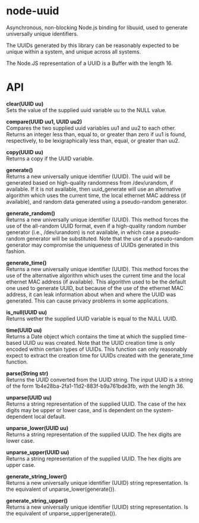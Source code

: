 node-uuid
=========

Asynchronous, non-blocking Node.js binding for libuuid, used to generate universally unique identifiers.

The UUIDs generated by this library can be reasonably expected to be unique within a system, and unique across all systems.

The Node.JS representation of a UUID is a Buffer with the length 16.

# API

**clear(UUID uu)**  
Sets the value of the supplied uuid variable uu to the NULL value.

**compare(UUID uu1, UUID uu2)**  
Compares the two supplied uuid variables uu1 and uu2 to each other.  
Returns an integer less than, equal to, or greater than zero if uu1 is found, respectively, to be lexigraphically less than, equal, or greater than uu2.

**copy(UUID uu)**  
Returns a copy if the UUID variable.

**generate()**  
Returns a new universally unique identifier (UUID). The uuid will be generated based on high-quality randomness from /dev/urandom, if available. If it is not available, then uuid_generate will use an alternative algorithm which uses the current time, the local ethernet MAC address (if available), and random data generated using a pseudo-random generator.

**generate_random()**  
Returns a new universally unique identifier (UUID). This method forces the use of the all-random UUID format, even if a high-quality random number generator (i.e., /dev/urandom) is not available, in which case a pseudo-random generator will be substituted. Note that the use of a pseudo-random generator may compromise the uniqueness of UUIDs generated in this fashion.

**generate_time()**  
Returns a new universally unique identifier (UUID). This method forces the use of the alternative algorithm which uses the current time and the local ethernet MAC address (if available). This algorithm used to be the default one used to generate UUID, but because of the use of the ethernet MAC address, it can leak information about when and where the UUID was generated. This can cause privacy problems in some applications.

**is_null(UUID uu)**  
Returns wether the supplied UUID variable is equal to the NULL UUID.

**time(UUID uu)**  
Returns a Date object which contains the time at which the supplied time-based UUID uu was created. Note that the UUID creation time is only encoded within certain types of UUIDs. This function can only reasonably expect to extract the creation time for UUIDs created with the generate_time function.

**parse(String str)**  
Returns the UUID converted from the UUID string. The input UUID is a string of the form 1b4e28ba-2fa1-11d2-883f-b9a761bde3fb, with the length 36.

**unparse(UUID uu)**  
Returns a string representation of the supplied UUID. The case of the hex digits may be upper or lower case, and is dependent on the system-dependent local default.

**unparse_lower(UUID uu)**  
Returns a string representation of the supplied UUID. The hex digits are lower case.

**unparse_upper(UUID uu)**  
Returns a string representation of the supplied UUID. The hex digits are upper case.

**generate_string_lower()**  
Returns a new universally unique identifier (UUID) string representation. Is the equivalent of unparse_lower(generate()).

**generate_string_upper()**  
Returns a new universally unique identifier (UUID) string representation. Is the equivalent of unparse_upper(generate()).

